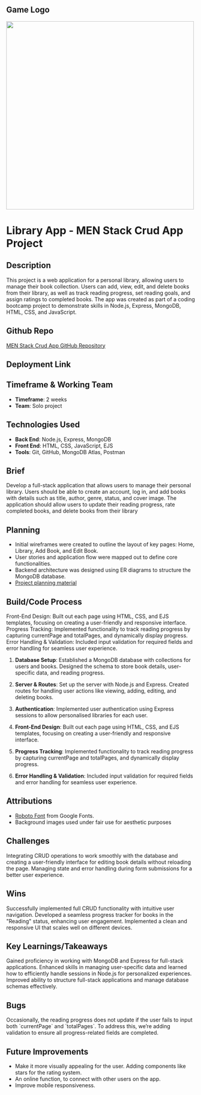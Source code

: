 ## Game Logo

<img src="https://github.com/ecek01/men-stack-crud-app-project/blob/main/libraryapp.png?raw=true" width="500">

# Library App - MEN Stack Crud App Project

## **Description**

<p>This project is a web application for a personal library, allowing users to manage their book collection. Users can add, view, edit, and delete books from their library, as well as track reading progress, set reading goals, and assign ratings to completed books. The app was created as part of a coding bootcamp project to demonstrate skills in Node.js, Express, MongoDB, HTML, CSS, and JavaScript.</p>

## **Github Repo**

<p><a href="https://github.com/ecek01/men-stack-crud-app-project">MEN Stack Crud App GitHub Repository</a></p>

## **Deployment Link**

## **Timeframe & Working Team**

- **Timeframe**: 2 weeks
- **Team**: Solo project

## **Technologies Used**

- **Back End**: Node.js, Express, MongoDB
- **Front End**: HTML, CSS, JavaScript, EJS
- **Tools**: Git, GitHub, MongoDB Atlas, Postman

## **Brief**

<p>Develop a full-stack application that allows users to manage their personal library. Users should be able to create an account, log in, and add books with details such as title, author, genre, status, and cover image. The application should allow users to update their reading progress, rate completed books, and delete books from their library</p>

## **Planning**

- Initial wireframes were created to outline the layout of key pages: Home, Library, Add Book, and Edit Book.
- User stories and application flow were mapped out to define core functionalities.
- Backend architecture was designed using ER diagrams to structure the MongoDB database.
- [Project planning material](https://trello.com/b/8AVtk8ZL/men-stack-crud-app-project)

## **Build/Code Process**


Front-End Design: Built out each page using HTML, CSS, and EJS templates, focusing on creating a user-friendly and responsive interface.
Progress Tracking: Implemented functionality to track reading progress by capturing currentPage and totalPages, and dynamically display progress.
Error Handling & Validation: Included input validation for required fields and error handling for seamless user experience.

1. **Database Setup**: Established a MongoDB database with collections for users and books. Designed the schema to store book details, user-specific data, and reading progress.

2. **Server & Routes**: Set up the server with Node.js and Express. Created routes for handling user actions like viewing, adding, editing, and deleting books.

3. **Authentication**: Implemented user authentication using Express sessions to allow personalised libraries for each user.

4. **Front-End Design**: Built out each page using HTML, CSS, and EJS templates, focusing on creating a user-friendly and responsive interface.

5. **Progress Tracking**: Implemented functionality to track reading progress by capturing currentPage and totalPages, and dynamically display progress.

6. **Error Handling & Validation**: Included input validation for required fields and error handling for seamless user experience.


## **Attributions**

- [Roboto Font](https://fonts.google.com/specimen/Roboto) from Google Fonts.
- Background images used under fair use for aesthetic purposes

## **Challenges**

<p>Integrating CRUD operations to work smoothly with the database and creating a user-friendly interface for editing book details without reloading the page. Managing state and error handling during form submissions for a better user experience.</p>

## **Wins**

<p>Successfully implemented full CRUD functionality with intuitive user navigation. Developed a seamless progress tracker for books in the "Reading" status, enhancing user engagement. Implemented a clean and responsive UI that scales well on different devices.</p>

## **Key Learnings/Takeaways**

<p>Gained proficiency in working with MongoDB and Express for full-stack applications. Enhanced skills in managing user-specific data and learned how to efficiently handle sessions in Node.js for personalized experiences. Improved ability to structure full-stack applications and manage database schemas effectively.</p>

## **Bugs**

<p>Occasionally, the reading progress does not update if the user fails to input both `currentPage` and `totalPages`. To address this, we’re adding validation to ensure all progress-related fields are completed.</p>

## **Future Improvements**

<ul>
  <li>Make it more visually appealing for the user. Adding components like stars for the rating system.</li>
  <li>An online function, to connect with other users on the app.</li>
  <li>Improve mobile responsiveness.</li>
</ul>

